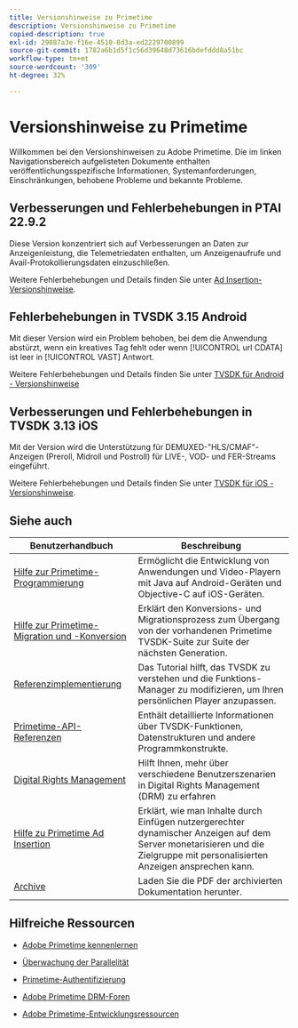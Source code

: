 ```yaml
---
title: Versionshinweise zu Primetime
description: Versionshinweise zu Primetime
copied-description: true
exl-id: 29087a3e-f16e-4510-8d3a-ed2229700899
source-git-commit: 1782a6b1d5f1c56d39648d73616bdefddd8a51bc
workflow-type: tm+mt
source-wordcount: '309'
ht-degree: 32%

---
```


# Versionshinweise zu Primetime

Willkommen bei den Versionshinweisen zu Adobe Primetime. Die im linken Navigationsbereich aufgelisteten Dokumente enthalten veröffentlichungsspezifische Informationen, Systemanforderungen, Einschränkungen, behobene Probleme und bekannte Probleme.

## Verbesserungen und Fehlerbehebungen in PTAI 22.9.2

Diese Version konzentriert sich auf Verbesserungen an Daten zur Anzeigenleistung, die Telemetriedaten enthalten, um Anzeigenaufrufe und Avail-Protokollierungsdaten einzuschließen.

Weitere Fehlerbehebungen und Details finden Sie unter [Ad Insertion-Versionshinweise](/help/release-notes/ptai-22x-release-notes.md).

## Fehlerbehebungen in TVSDK 3.15 Android

Mit dieser Version wird ein Problem behoben, bei dem die Anwendung abstürzt, wenn ein kreatives Tag fehlt oder wenn [!UICONTROL url CDATA] ist leer in [!UICONTROL VAST] Antwort.

Weitere Fehlerbehebungen und Details finden Sie unter [TVSDK für Android - Versionshinweise](/help/release-notes/tvsdk-3x-android.md)

## Verbesserungen und Fehlerbehebungen in TVSDK 3.13 iOS

Mit der Version wird die Unterstützung für DEMUXED-&quot;HLS/CMAF&quot;-Anzeigen (Preroll, Midroll und Postroll) für LIVE-, VOD- und FER-Streams eingeführt.

Weitere Fehlerbehebungen und Details finden Sie unter [TVSDK für iOS - Versionshinweise](../release-notes/tvsdk-3x-ios.md).

## Siehe auch

| Benutzerhandbuch | Beschreibung |
|--- |--- |
| [Hilfe zur Primetime-Programmierung](/help/programming/home.md) | Ermöglicht die Entwicklung von Anwendungen und Video-Playern mit Java auf Android-Geräten und Objective-C auf iOS-Geräten. |
| [Hilfe zur Primetime-Migration und -Konversion](/help/migration-guides/home.md) | Erklärt den Konversions- und Migrationsprozess zum Übergang von der vorhandenen Primetime TVSDK-Suite zur Suite der nächsten Generation. |
| [Referenzimplementierung](/help/android-reference-implementation/home.md) | Das Tutorial hilft, das TVSDK zu verstehen und die Funktions-Manager zu modifizieren, um Ihren persönlichen Player anzupassen. |
| [Primetime-API-Referenzen](/help/reference/api-references.md) | Enthält detaillierte Informationen über TVSDK-Funktionen, Datenstrukturen und andere Programmkonstrukte. |
| [Digital Rights Management](/help/digital-rights-management/home.md) | Hilft Ihnen, mehr über verschiedene Benutzerszenarien in Digital Rights Management (DRM) zu erfahren |
| [Hilfe zu Primetime Ad Insertion](/help/primetime-ad-insertion/home.md) | Erklärt, wie man Inhalte durch Einfügen nutzergerechter dynamischer Anzeigen auf dem Server monetarisieren und die Zielgruppe mit personalisierten Anzeigen ansprechen kann. |
| [Archive](https://helpx.adobe.com/primetime/archives.html) | Laden Sie die PDF der archivierten Dokumentation herunter. |

## Hilfreiche Ressourcen

* [Adobe Primetime kennenlernen](https://www.adobe.com/in/marketing/primetime.html)

* [Überwachung der Parallelität](https://tve.helpdocsonline.com/concurrency-monitoring-introduction)

* [Primetime-Authentifizierung](https://tve.helpdocsonline.com/home)

* [Adobe Primetime DRM-Foren](https://forums.adobe.com/community/adobe_access)

* [Adobe Primetime-Entwicklungsressourcen](https://www.adobe.com/devnet/primetime.html)
